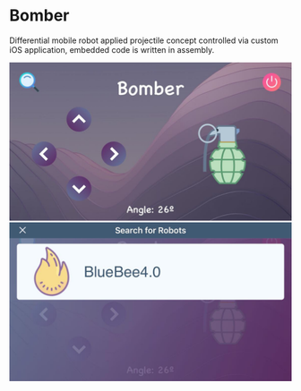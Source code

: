 # Bomber

Differential mobile robot applied projectile concept controlled via custom iOS application, embedded code is written in assembly.

![bomber ios](assets/bomber1.jpg)
![bomber ios](assets/bomber2.jpg)